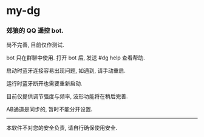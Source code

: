 # my-dg

### 郊狼的 QQ 遥控 bot.

尚不完善, 目前仅作测试.

bot 只在群聊中使用. 打开 bot 后, 发送 #dg help 查看帮助.

启动时蓝牙连接容易出现问题, 如遇到, 请手动重启.

运行时蓝牙断开也需要重新启动.

目前仅提供调节强度与频率, 波形功能将在稍后完善.

AB通道是同步的, 暂时不能分开设置.

---

本软件不对您的安全负责, 请自行确保使用安全.
